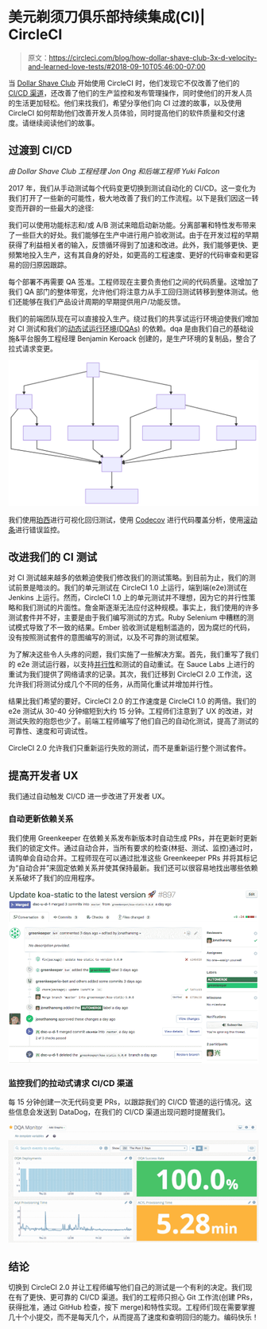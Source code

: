 # 美元剃须刀俱乐部持续集成(CI)| CircleCI

> 原文：<https://circleci.com/blog/how-dollar-shave-club-3x-d-velocity-and-learned-love-tests/#2018-09-10T05:46:00-07:00>

当 [Dollar Shave Club](https://www.dollarshaveclub.com/) 开始使用 CircleCI 时，他们发现它不仅改善了他们的 [CI/CD 渠道](https://circleci.com/blog/what-is-a-ci-cd-pipeline/)，还改善了他们的生产监控和发布管理操作，同时使他们的开发人员的生活更加轻松。他们来找我们，希望分享他们向 CI 过渡的故事，以及使用 CircleCI 如何帮助他们改善开发人员体验，同时提高他们的软件质量和交付速度。请继续阅读他们的故事。

## 过渡到 CI/CD

*由 Dollar Shave Club 工程经理 Jon Ong 和后端工程师 Yuki Falcon*

2017 年，我们从手动测试每个代码变更切换到测试自动化的 CI/CD。这一变化为我们打开了一些新的可能性，极大地改善了我们的工作流程。以下是我们因这一转变而开辟的一些最大的途径:

我们可以使用功能标志和/或 A/B 测试来暗启动新功能。分离部署和特性发布带来了一些巨大的好处。我们能够在生产中进行用户验收测试。由于在开发过程的早期获得了利益相关者的输入，反馈循环得到了加速和改进。此外，我们能够更快、更频繁地投入生产，这有其自身的好处，如更高的工程速度、更好的代码审查和更容易的回归原因跟踪。

每个部署不再需要 QA 签准。工程师现在主要负责他们之间的代码质量。这增加了我们 QA 部门的整体带宽，允许他们将注意力从手工回归测试转移到整体测试。他们还能够在我们产品设计周期的早期提供用户/功能反馈。

我们的前端团队现在可以直接投入生产。绕过我们的共享试运行环境迫使我们增加对 CI 测试和我们的[动态试运行环境(DQAs)](https://engineering.dollarshaveclub.com/qa-environments-on-demand-with-kubernetes-5a571b4e273c) 的依赖。dqa 是由我们自己的基础设施&平台服务工程经理 Benjamin Keroack 创建的，是生产环境的复制品，整合了拉式请求变更。

![DSCmermaid.svg](img/dec1d277490d97b0052c685709370741.png)

我们使用[珀西](https://percy.io/)进行可视化回归测试，使用 [Codecov](https://codecov.io/) 进行代码覆盖分析，使用[滚动条](https://rollbar.com/)进行错误监控。

## 改进我们的 CI 测试

对 CI 测试越来越多的依赖迫使我们修改我们的测试策略。到目前为止，我们的测试前景是暗淡的。我们的单元测试在 CircleCI 1.0 上运行，端到端(e2e)测试在 Jenkins 上运行。然而，CircleCI 1.0 上的单元测试并不理想，因为它的并行性策略和我们测试的片面性。詹金斯逐渐无法应付这种规模。事实上，我们使用的许多测试套件并不好，主要是由于我们编写测试的方式。Ruby Selenium 中糟糕的测试模式导致了不一致的结果。Ember 验收测试是粗制滥造的，因为腐烂的代码，没有按照测试套件的意图编写的测试，以及不可靠的测试框架。

为了解决这些令人头疼的问题，我们实施了一些解决方案。首先，我们重写了我们的 e2e 测试运行器，以支持[并行性](https://circleci.com/blog/config-best-practices-concurrency-parallelism/)和测试的自动重试。在 Sauce Labs 上进行的重试为我们提供了网络请求的记录。其次，我们迁移到 CircleCI 2.0 工作流，这允许我们将测试分成几个不同的任务，从而简化重试并增加并行性。

结果比我们希望的要好。CircleCI 2.0 的工作速度是 CircleCI 1.0 的两倍。我们的 e2e 测试从 30-40 分钟缩短到大约 15 分钟。工程师们注意到了 UX 的改进，对测试失败的抱怨也少了。前端工程师编写了他们自己的自动化测试，提高了测试的可靠性、速度和可调试性。

CircleCI 2.0 允许我们只重新运行失败的测试，而不是重新运行整个测试套件。

## 提高开发者 UX

我们通过自动触发 CI/CD 进一步改进了开发者 UX。

### 自动更新依赖关系

我们使用 Greenkeeper 在依赖关系发布新版本时自动生成 PRs，并在更新时更新我们的锁定文件。通过自动合并，当所有要求的检查(林挺、测试、监控)通过时，请购单会自动合并。工程师现在可以通过批准这些 Greenkeeper PRs 并将其标记为“自动合并”来固定依赖关系并使其保持最新。我们还可以很容易地找出哪些依赖关系破坏了我们的应用程序。

![DSCgreenkeeperautomerge.png](img/d5689ab86a7d70bda00f59a0f7c19fc4.png)

### 监控我们的拉动式请求 CI/CD 渠道

每 15 分钟创建一次无代码变更 PRs，以跟踪我们的 CI/CD 管道的运行情况。这些信息会发送到 DataDog，在我们的 CI/CD 渠道出现问题时提醒我们。

![DQA.png](img/230063b44873cd8e3c26b44c3ee13a4f.png)

## 结论

切换到 CircleCI 2.0 并让工程师编写他们自己的测试是一个有利的决定。我们现在有了更快、更可靠的 CI/CD 渠道。我们的工程师只担心 Git 工作流(创建 PRs，获得批准，通过 GitHub 检查，按下 merge)和特性实现。工程师们现在需要掌握几十个小提交，而不是每天几个，从而提高了速度和查明回归的能力。编码快乐！